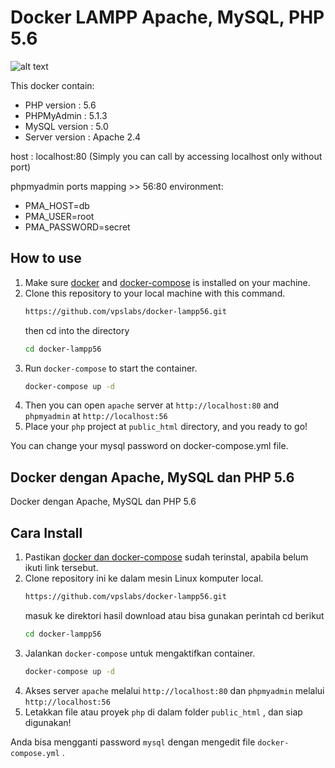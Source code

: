 # Docker LAMPP Apache, MySQL, PHP 5.6

![alt text](https://github.com/vpslabs/docker-lampp56/localhost.jpg?raw=true)

This docker contain:
- PHP version : 5.6
- PHPMyAdmin : 5.1.3
- MySQL version : 5.0
- Server version : Apache 2.4

host : localhost:80 (Simply you can call by accessing localhost only without port)

phpmyadmin
ports mapping >> 56:80
environment:
 - PMA_HOST=db
 - PMA_USER=root
 - PMA_PASSWORD=secret

## How to use

1. Make sure [docker](https://itgov.id/cara-install-docker-linux/) and [docker-compose](https://docs.docker.com/compose/install/) is installed on your machine.
2. Clone this repository to your local machine with this command.
    ```bash
    https://github.com/vpslabs/docker-lampp56.git
    ```
    then cd into the directory
    ```bash
    cd docker-lampp56
    ```
3. Run `docker-compose` to start the container.
    ```bash
    docker-compose up -d
    ```
4. Then you can open `apache` server at `http://localhost:80` and `phpmyadmin` at `http://localhost:56`
5. Place your `php` project at `public_html` directory, and you ready to go!

You can change your mysql password on docker-compose.yml file.


Docker dengan Apache, MySQL dan PHP 5.6
------------------------------------------------------------------


Docker dengan Apache, MySQL dan PHP 5.6

## Cara Install

1. Pastikan [docker dan docker-compose](https://itgov.id/cara-install-docker-linux/) sudah terinstal, apabila belum ikuti link tersebut.
2. Clone repository ini ke dalam mesin Linux komputer local.
    ```bash
    https://github.com/vpslabs/docker-lampp56.git
    ```
    masuk ke direktori hasil download atau bisa gunakan perintah cd berikut
    ```bash
    cd docker-lampp56
    ```
3. Jalankan `docker-compose` untuk mengaktifkan container.
    ```bash
    docker-compose up -d
    ```
4. Akses server `apache` melalui `http://localhost:80` dan `phpmyadmin` melalui `http://localhost:56`
5. Letakkan file atau proyek `php` di dalam folder `public_html` , dan siap digunakan!

Anda bisa mengganti password `mysql` dengan mengedit file `docker-compose.yml` .
